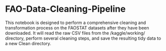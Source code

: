 # FAO-Data-Cleaning-Pipeline
This notebook is designed to perform a comprehensive cleaning and transformation process on the FAOSTAT datasets after they have been downloaded. It will read the raw CSV files from the /kaggle/working/ directory, perform several cleaning steps, and save the resulting tidy data to a new Clean directory.
